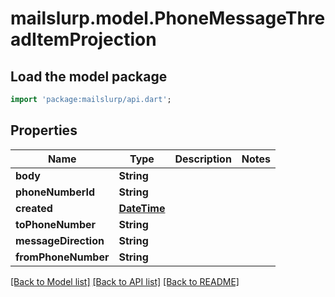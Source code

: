 # mailslurp.model.PhoneMessageThreadItemProjection

## Load the model package
```dart
import 'package:mailslurp/api.dart';
```

## Properties
Name | Type | Description | Notes
------------ | ------------- | ------------- | -------------
**body** | **String** |  | 
**phoneNumberId** | **String** |  | 
**created** | [**DateTime**](DateTime) |  | 
**toPhoneNumber** | **String** |  | 
**messageDirection** | **String** |  | 
**fromPhoneNumber** | **String** |  | 

[[Back to Model list]](../README#documentation-for-models) [[Back to API list]](../README#documentation-for-api-endpoints) [[Back to README]](../README)


